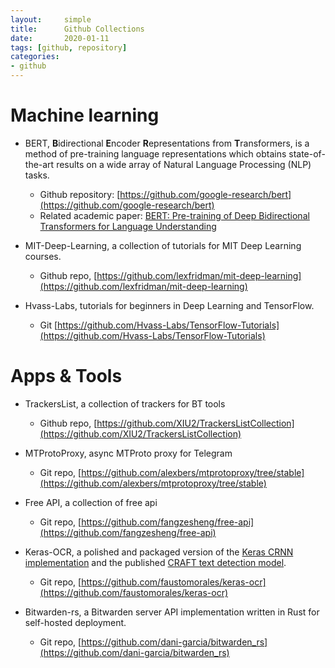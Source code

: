 ```yaml
---
layout:     simple
title:      Github Collections
date:       2020-01-11
tags: [github, repository]
categories: 
- github
---
```


# Machine learning 
- BERT, **B**idirectional **E**ncoder **R**epresentations from **T**ransformers, is a method of pre-training language representations which obtains state-of-the-art results on a wide array of Natural Language Processing (NLP) tasks. 
    * Github repository: [https://github.com/google-research/bert](https://github.com/google-research/bert) 
    * Related academic paper: [BERT: Pre-training of Deep Bidirectional Transformers for Language Understanding](https://arxiv.org/abs/1810.04805)

- MIT-Deep-Learning,  a collection of tutorials for MIT Deep Learning courses.
    * Github repo, [https://github.com/lexfridman/mit-deep-learning](https://github.com/lexfridman/mit-deep-learning)

- Hvass-Labs, tutorials for beginners in Deep Learning and TensorFlow.
    * Git [https://github.com/Hvass-Labs/TensorFlow-Tutorials](https://github.com/Hvass-Labs/TensorFlow-Tutorials)
    


# Apps & Tools
- TrackersList, a collection of trackers for BT tools
    * Github repo, [https://github.com/XIU2/TrackersListCollection](https://github.com/XIU2/TrackersListCollection)

- MTProtoProxy, async MTProto proxy for Telegram
    * Git repo, [https://github.com/alexbers/mtprotoproxy/tree/stable](https://github.com/alexbers/mtprotoproxy/tree/stable)

- Free API, a collection of free api 
    - Git repo, [https://github.com/fangzesheng/free-api](https://github.com/fangzesheng/free-api)

- Keras-OCR,  a polished and packaged version of the [Keras CRNN implementation](https://github.com/kurapan/CRNN) and the published [CRAFT text detection model](https://github.com/clovaai/CRAFT-pytorch).
    - Git repo, [https://github.com/faustomorales/keras-ocr](https://github.com/faustomorales/keras-ocr)

- Bitwarden-rs, a Bitwarden server API implementation written in Rust for self-hosted deployment.
    - Git repo, [https://github.com/dani-garcia/bitwarden_rs](https://github.com/dani-garcia/bitwarden_rs)

